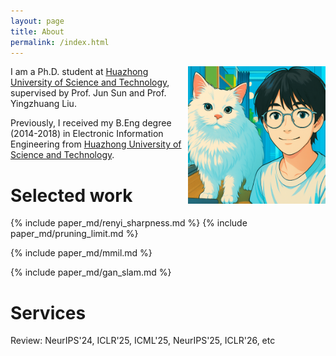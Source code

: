 ```yaml
---
layout: page
title: About
permalink: /index.html
---
```


<img style="float:right; padding-left:10px" src="images/selfandcat.jpg" width="220" height="220">

I am a Ph.D. student at [Huazhong University of Science and Technology](https://english.hust.edu.cn/), supervised by Prof. Jun Sun and Prof. Yingzhuang Liu. 

Previously, I received my B.Eng degree (2014-2018) in Electronic Information Engineering from [Huazhong University of Science and Technology](https://english.hust.edu.cn/).

<!-- News -->

# Selected work

{% include paper_md/renyi_sharpness.md %}
{% include paper_md/pruning_limit.md %}

<!-- -->
{% include paper_md/mmil.md %}

<!-- -->
{% include paper_md/gan_slam.md %}

# Services
Review: NeurIPS'24, ICLR'25, ICML'25, NeurIPS'25, ICLR'26, etc
